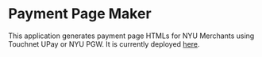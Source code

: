 # Payment Page Maker

This application generates payment page HTMLs for NYU Merchants using Touchnet UPay or NYU PGW. 
It is currently deployed [here]([https://github.com/facebook/create-react-app](https://rogerli2020.github.io/nyu-merchant-payment-page-generator/)).
